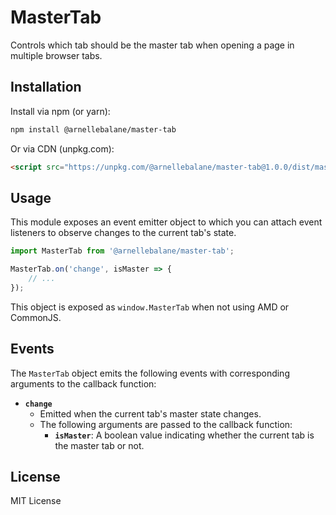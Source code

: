 # MasterTab

Controls which tab should be the master tab when opening a page in multiple browser tabs.


## Installation

Install via npm (or yarn):

```bash
npm install @arnellebalane/master-tab
```

Or via CDN (unpkg.com):

```html
<script src="https://unpkg.com/@arnellebalane/master-tab@1.0.0/dist/master-tab.umd.js"></script>
```


## Usage

This module exposes an event emitter object to which you can attach event
listeners to observe changes to the current tab's state.

```js
import MasterTab from '@arnellebalane/master-tab';

MasterTab.on('change', isMaster => {
    // ...
});
```

This object is exposed as `window.MasterTab` when not using AMD or CommonJS.


## Events

The `MasterTab` object emits the following events with corresponding arguments
to the callback function:

- **`change`**
  - Emitted when the current tab's master state changes.
  - The following arguments are passed to the callback function:
    - **`isMaster`**: A boolean value indicating whether the current tab is the
      master tab or not.


## License

MIT License
